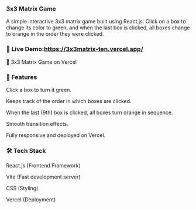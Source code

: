 ### 3x3 Matrix Game

A simple interactive 3x3 matrix game built using React.js. Click on a box to change its color to green, and when the last box is clicked, all boxes change to orange in the order they were clicked.

### 🚀 Live Demo:https://3x3matrix-ten.vercel.app/

🔗 3x3 Matrix Game on Vercel

### 📌 Features

Click a box to turn it green.

Keeps track of the order in which boxes are clicked.

When the last (9th) box is clicked, all boxes turn orange in sequence.

Smooth transition effects.

Fully responsive and deployed on Vercel.

### 🛠 Tech Stack

React.js (Frontend Framework)

Vite (Fast development server)

CSS (Styling)

Vercel (Deployment)
